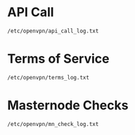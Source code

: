 # API Call
```
/etc/openvpn/api_call_log.txt
```

# Terms of Service
```
/etc/openvpn/terms_log.txt
```

# Masternode Checks
```
/etc/openvpn/mn_check_log.txt
```